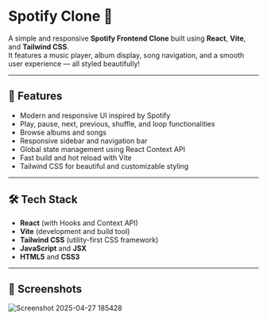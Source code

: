 # Spotify Clone 🎵

A simple and responsive **Spotify Frontend Clone** built using **React**, **Vite**, and **Tailwind CSS**.  
It features a music player, album display, song navigation, and a smooth user experience — all styled beautifully!

---

## 🚀 Features

- Modern and responsive UI inspired by Spotify
- Play, pause, next, previous, shuffle, and loop functionalities
- Browse albums and songs
- Responsive sidebar and navigation bar
- Global state management using React Context API
- Fast build and hot reload with Vite
- Tailwind CSS for beautiful and customizable styling

---

## 🛠️ Tech Stack

- **React** (with Hooks and Context API)
- **Vite** (development and build tool)
- **Tailwind CSS** (utility-first CSS framework)
- **JavaScript** and **JSX**
- **HTML5** and **CSS3**

---

## 📸 Screenshots
![Screenshot 2025-04-27 185428](https://github.com/user-attachments/assets/59c7763d-c485-41b8-9036-e7bfaa569a40)

